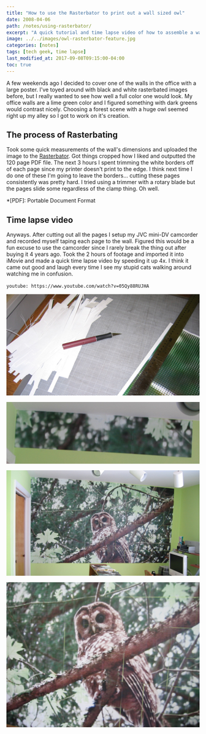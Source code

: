 ```yaml
---
title: "How to use the Rasterbator to print out a wall sized owl"
date: 2008-04-06
path: /notes/using-rasterbator/
excerpt: "A quick tutorial and time lapse video of how to assemble a wall sized poster using The Rasterbator."
image: ../../images/owl-rasterbator-feature.jpg
categories: [notes]
tags: [tech geek, time lapse]
last_modified_at: 2017-09-08T09:15:00-04:00
toc: true
---
```


A few weekends ago I decided to cover one of the walls in the office with a large poster. I've toyed around with black and white rasterbated images before, but I really wanted to see how well a full color one would look. My office walls are a lime green color and I figured something with dark greens would contrast nicely. Choosing a forest scene with a huge owl seemed right up my alley so I got to work on it's creation.

## The process of Rasterbating

Took some quick measurements of the wall's dimensions and uploaded the image to the [Rasterbator](http://arje.net/rasterbator). Got things cropped how I liked and outputted the 120 page PDF file. The next 3 hours I spent trimming the white borders off of each page since my printer doesn't print to the edge. I think next time I do one of these I'm going to leave the borders... cutting these pages consistently was pretty hard. I tried using a trimmer with a rotary blade but the pages slide some regardless of the clamp thing. Oh well.

*[PDF]: Portable Document Format

## Time lapse video

Anyways. After cutting out all the pages I setup my JVC mini-DV camcorder and recorded myself taping each page to the wall. Figured this would be a fun excuse to use the camcorder since I rarely break the thing out after buying it 4 years ago. Took the 2 hours of footage and imported it into iMovie and made a quick time lapse video by speeding it up 4x. I think it came out good and laugh every time I see my stupid cats walking around watching me in confusion.

`youtube: https://www.youtube.com/watch?v=05Qy88RUJHA`

![Trimming pages printed out by the Rasterbator](../../images/rasterbator-trimming-pages.jpg)

![First Rasterbator row assembled](../../images/rasterbator-first-row-owl.jpg)

![Halfway assembled Rasterbator owl](../../images/rasterbator-halfway-owl.jpg)

![Finished Rasterbated owl](../../images/rasterbator-finished-owl.jpg)
